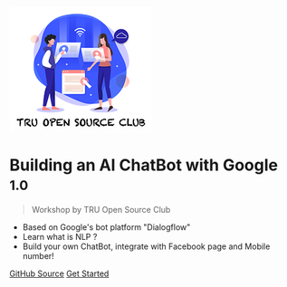 <!-- _coverpage.md -->

![logo](_media/logo.png)

# Building an AI ChatBot with Google <small>1.0</small>

> Workshop by TRU Open Source Club

- Based on Google's  bot platform "Dialogflow"
- Learn what is NLP ?
- Build your own ChatBot, integrate with Facebook page and Mobile number!

[GitHub Source](https://github.com/truopensource/chatbot-workshop)
[Get Started](#chatbot-workshop)
